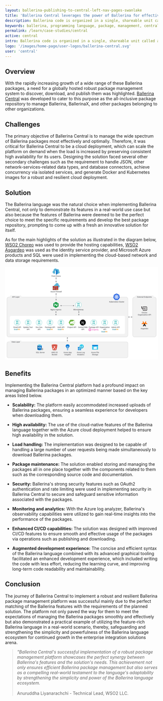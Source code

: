 ```yaml
---
layout: ballerina-publishing-to-central-left-nav-pages-swanlake
title: 'Ballerina Central leverages the power of Ballerina for effective package management'
description: Ballerina code is organized in a single, shareable unit called a package. Ballerina packages are developed via different channels in multiple categories. These categories include the Ballerina packages that are developed by the Ballerina team, which are shipped with the Ballerina distribution, the BallerinaX packages that are developed by the Ballerina team but are not shipped with the distribution, and the packages that are developed by third-party users, which are also not shipped with the distribution.
keywords: ballerina, programming language, package, management, central
permalink: /learn/case-studies/central
active: central
intro: Ballerina code is organized in a single, shareable unit called a package. Ballerina packages are developed via different channels in multiple categories. These categories include the Ballerina packages that are developed by the Ballerina team, which are shipped with the Ballerina distribution, the BallerinaX packages that are developed by the Ballerina team but are not shipped with the distribution, and the packages that are developed by third-party users, which are also not shipped with the distribution.
logo: '/images/home-page/user-logos/ballerina-central.svg'
user: 'central'
---
```


## Overview

With the rapidly increasing growth of a wide range of these Ballerina packages, a need for a globally hosted robust package management system to discover, download, and publish them was highlighted. [Ballerina Central](https://central.ballerina.io/) was developed to cater to this purpose as the all-inclusive package repository to manage Ballerina, BallerinaX, and other packages belonging to other organizations. 

## Challenges

The primary objective of Ballerina Central is to manage the wide spectrum of Ballerina packages most effectively and optimally. Therefore, it was critical for Ballerina Central to be a cloud deployment, which can scale the platform on demand when the load is increased by preserving consistent high availability for its users. Designing the solution faced several other secondary challenges such as the requirement to handle JSON, other network-services-related data types, and database connectors, achieve concurrency via isolated services, and generate Docker and Kubernetes images for a robust and resilient cloud deployment.

## Solution

The Ballerina language was the natural choice when implementing Ballerina Central, not only to demonstrate its features in a real-world use case but also because the features of Ballerina were deemed to be the perfect choice to meet the specific requirements and develop the best package repository, prompting to come up with a fresh an innovative solution for itself.

As for the main highlights of the solution as illustrated in the diagram below, [WSO2 Choreo](https://wso2.com/choreo/) was used to provide the hosting capabilities, [WSO2 Asgardeo](https://wso2.com/asgardeo/) was used as the identity service provider, and Microsoft Azure products and SQL were used in implementing the cloud-based network and data storage requirements.

<img src="/images/case-studies/ballerina-central-architecture.png" alt="Ballerina Central Architecture">

## Benefits

Implementing the Ballerina Central platform had a profound impact on managing Ballerina packages in an optimized manner based on the key areas listed below.

- **Scalability:** The platform easily accommodated increased uploads of Ballerina packages, ensuring a seamless experience for developers when downloading them.

- **High availability:** The use of the cloud-native features of the Ballerina language together with the Azure cloud deployment helped to ensure high availability in the solution.

- **Load handling:** The implementation was designed to be capable of handling a large number of user requests being made simultaneously to download Ballerina packages.

- **Package maintenance:** The solution enabled storing and managing the packages all in one place together with the components related to them such as the corresponding source code and documentation.

- **Security:** Ballerina's strong security features such as OAuth2 authentication and rate limiting were used in implementing security in Ballerina Central to secure and safeguard sensitive information associated with the packages.

- **Monitoring and analytics:** With the Azure log analyzer, Ballerina's observability capabilities were utilized to gain real-time insights into the performance of the packages. 

- **Enhanced CI/CD capabilities:** The solution was designed with improved CI/CD features to ensure smooth and effective usage of the packages via operations such as publishing and downloading.

- **Augmented development experience:** The concise and efficient syntax of the Ballerina language combined with its advanced graphical tooling facilitated an enhanced development experience, which included writing the code with less effort, reducing the learning curve, and improving long-term code readability and maintainability.

## Conclusion

The journey of Ballerina Central to implement a robust and resilient Ballerina package management platform was successful mainly due to the perfect matching of the Ballerina features with the requirements of the planned solution. The platform not only paved the way for them to meet the expectations of managing the Ballerina packages smoothly and effectively but also demonstrated a practical example of utilizing the feature-rich Ballerina language in a real-world scenario, thereby, safeguarding and strengthening the simplicity and powerfulness of the Ballerina language ecosystem for continued growth in the enterprise integration solutions arena.

>*"Ballerina Central's successful implementation of a robust package management platform showcases the perfect synergy between Ballerina's features and the solution's needs. This achievement not only ensures efficient Ballerina package management but also serves as a compelling real-world testament to the language's adaptability by strengthening the simplicity and power of the Ballerina language ecosystem.*<br/><br/>Anuruddha Liyanarachchi - Technical Lead, WSO2 LLC.
